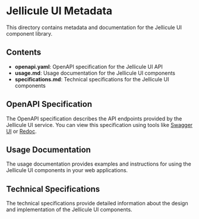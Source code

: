 # Jellicule UI Metadata

This directory contains metadata and documentation for the Jellicule UI component library.

## Contents

- **openapi.yaml**: OpenAPI specification for the Jellicule UI API
- **usage.md**: Usage documentation for the Jellicule UI components
- **specifications.md**: Technical specifications for the Jellicule UI components

## OpenAPI Specification

The OpenAPI specification describes the API endpoints provided by the Jellicule UI service. You can view this specification using tools like [Swagger UI](https://swagger.io/tools/swagger-ui/) or [Redoc](https://github.com/Redocly/redoc).

## Usage Documentation

The usage documentation provides examples and instructions for using the Jellicule UI components in your web applications.

## Technical Specifications

The technical specifications provide detailed information about the design and implementation of the Jellicule UI components.
